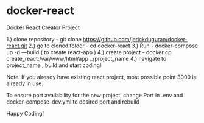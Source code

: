 # docker-react
Docker React Creator Project

1.) clone repository - git clone https://github.com/jerickduguran/docker-react.git 
2.) go to cloned folder - cd docker-react
3.) Run  - docker-compose up -d —build ( to create react-app )
4.) create project  - docker cp create_react:/var/www/html/app ../project_name 
4.) navigate to  project_name , build and start coding!

Note:
If you already have existing react project, most possible point 3000 is already in use.

To ensure port availability for the new project, change Port  in .env and docker-compose-dev.yml to desired port and rebuild

Happy Coding!